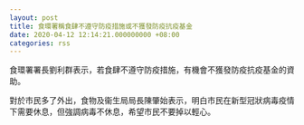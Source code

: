 ```yaml
---
layout: post
title: 食環署稱食肆不遵守防疫措施或不獲發防疫抗疫基金
date: 2020-04-12 12:14:21.000000000 +08:00
categories: rss
---
```


食環署署長劉利群表示，若食肆不遵守防疫措施，有機會不獲發防疫抗疫基金的資助。

對於市民多了外出，食物及衞生局局長陳肇始表示，明白市民在新型冠狀病毒疫情下需要休息，但強調病毒不休息，希望市民不要掉以輕心。
